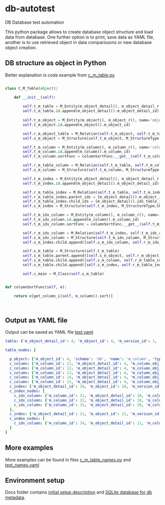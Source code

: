 # db-autotest
DB Database test automation

This python package allows to create database object structure and load data from database. One further option is to
print, save data as YAML file, another is to use retrieved object in data comparissons or new database object creation.

## DB structure as object in Python
Better explanation is code example from [c_m_table.py](https://github.com/AcaciaMan/db-autotest/blob/main/Python/src/lite_object/c_m_table.py).


```python

class C_M_Table(object):

    def __init__(self):
    
        self.t_m_table = M_Entity(m_object_detail(), m_object_detail_r(), name='table')
        self.t_m_table.id.append(m_object_detail().m_object_detail_id)
        
        self.t_m_object = M_Entity(m_object(), m_object_r(), name='object')
        self.t_m_object.id.append(m_object().m_object_id)

        self.r_m_object_table = M_Relation(self.t_m_object, self.t_m_table)
        self.s_m_object = M_Structure(self.t_m_object, M_StructureType.PARENT)

        self.t_m_column = M_Entity(m_column(), m_column_r(), name='column')
        self.t_m_column.id.append(m_column().m_column_id)
        self.t_m_column.sortFunc = columnSortFunc.__get__(self.t_m_column)

        self.r_m_table_column = M_Relation(self.t_m_table, self.t_m_column)
        self.s_m_column = M_Structure(self.t_m_column, M_StructureType.CHILD)

        self.t_m_index = M_Entity(m_object_detail(), m_object_detail_r(), name='index')
        self.t_m_index.id.append(m_object_detail().m_object_detail_id)

        self.r_m_table_index = M_Relation(self.t_m_table, self.t_m_index)
        self.r_m_table_index.parent_ids = [m_object_detail().m_object_id, m_object_detail().m_version_id]
        self.r_m_table_index.child_ids = [m_object_detail().idx_table_id, m_object_detail().m_version_id]
        self.s_m_index = M_Structure(self.t_m_index, M_StructureType.CHILD)

        self.t_m_idx_column = M_Entity(m_column(), m_column_r(), name='idx_column')
        self.t_m_idx_column.id.append(m_column().m_column_id)
        self.t_m_idx_column.sortFunc = columnSortFunc.__get__(self.t_m_idx_column)

        self.r_m_idx_column = M_Relation(self.t_m_index, self.t_m_idx_column)
        self.s_m_idx_column = M_Structure(self.t_m_idx_column, M_StructureType.CHILD)        
        self.s_m_index.child.append([self.s_m_idx_column, self.r_m_idx_column])

        self.s_m_table = M_Structure(self.t_m_table)
        self.s_m_table.parent.append([self.s_m_object, self.r_m_object_table])
        self.s_m_table.child.append([self.s_m_column, self.r_m_table_column])
        self.s_m_table.child.append([self.s_m_index, self.r_m_table_index])

        self.c_main = M_Class(self.s_m_table)


def columnSortFunc(self, e):

    return e[get_column_i(self, m_column().sort)]

    
```

## Output as YAML file
Output can be saved as YAML file [test.yaml](https://github.com/AcaciaMan/db-autotest/blob/main/Python/src/yaml/test.yaml)


```yaml
table: {'m_object_detail_id': 4, 'm_object_id': 4, 'm_version_id': 1, 'idx_table_id': None, 'm_unique': 0, 'status': 'VALID', 'enabled': 1, 'droped': 0}

table_nodes: [

  p_object: {'m_object_id': 4, 'schema': 'db', 'name': 'm_column', 'type': 'TABLE', 'create_date': 1703982912},
  c_column: {'m_column_id': 11, 'm_object_detail_id': 4, 'm_column_obj_id': 24, 'sort': 0, 'type': 'INTEGER'},
  c_column: {'m_column_id': 12, 'm_object_detail_id': 4, 'm_column_obj_id': 25, 'sort': 1, 'type': 'INTEGER'},
  c_column: {'m_column_id': 13, 'm_object_detail_id': 4, 'm_column_obj_id': 26, 'sort': 2, 'type': 'INTEGER'},
  c_column: {'m_column_id': 14, 'm_object_detail_id': 4, 'm_column_obj_id': 27, 'sort': 3, 'type': 'INTEGER'},
  c_column: {'m_column_id': 15, 'm_object_detail_id': 4, 'm_column_obj_id': 22, 'sort': 4, 'type': 'TEXT'},
  c_index: {'m_object_detail_id': 10, 'm_object_id': 10, 'm_version_id': 1, 'idx_table_id': 4, 'm_unique': 1, 'status': 'VALID', 'enabled': 1, 'droped': 0},
  c_index_nodes: [
    c_idx_column: {'m_column_id': 31, 'm_object_detail_id': 10, 'm_column_obj_id': 25, 'sort': 0, 'type': None},
    c_idx_column: {'m_column_id': 32, 'm_object_detail_id': 10, 'm_column_obj_id': 26, 'sort': 1, 'type': None},
    c_idx_column: {'m_column_id': 33, 'm_object_detail_id': 10, 'm_column_obj_id': 27, 'sort': 2, 'type': None}
  ],
  c_index: {'m_object_detail_id': 11, 'm_object_id': 11, 'm_version_id': 1, 'idx_table_id': 4, 'm_unique': 0, 'status': 'VALID', 'enabled': 1, 'droped': 0},
  c_index_nodes: [
    c_idx_column: {'m_column_id': 34, 'm_object_detail_id': 11, 'm_column_obj_id': 26, 'sort': 0, 'type': None}
  ]
]

```

## More examples

More examples can be found in files [c_m_table_names.py](https://github.com/AcaciaMan/db-autotest/blob/main/Python/src/lite_object/c_m_table_names.py) and [test_names.yaml](https://github.com/AcaciaMan/db-autotest/blob/main/Python/src/yaml/test_names.yaml)

## Environment setup
Docs folder contains [initial setup description](https://github.com/AcaciaMan/db-autotest/blob/main/Docs/python_setup.md) and [SQLite database for db metadata](https://github.com/AcaciaMan/db-autotest/blob/main/Docs/m_sqlite.db).
